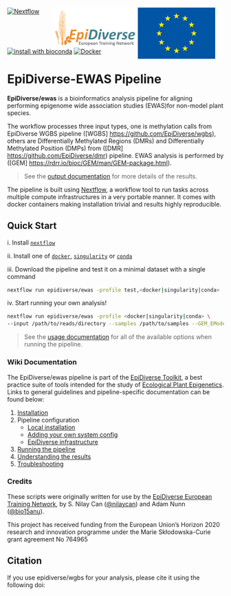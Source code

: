 [<img width="200" align="right" src="docs/images/euflagbetter.jpg">](https://ec.europa.eu/programmes/horizon2020/en)
[<img width="200" align="right" src="docs/images/epidiverse-logo.jpg">](https://epidiverse.eu)
[![Nextflow](https://img.shields.io/badge/nextflow-%E2%89%A519.09.0-brightgreen.svg)](https://www.nextflow.io/)
[![install with bioconda](https://img.shields.io/badge/install%20with-bioconda-brightgreen.svg)](http://bioconda.github.io/)
[![Docker](https://img.shields.io/docker/automated/epidiverse/wgbs.svg)](https://hub.docker.com/r/epidiverse/wgbs)

EpiDiverse-EWAS Pipeline
========================

**EpiDiverse/ewas** is a bioinformatics analysis pipeline for aligning performing epigenome wide association studies (EWAS)for non-model plant species.

The workflow processes three input types, one is methylation calls from EpiDiverse WGBS pipeline ([WGBS] https://github.com/EpiDiverse/wgbs), others are Differentially Methylated Regions (DMRs) and Differentially Methylated Position (DMPs) from ([DMR] https://github.com/EpiDiverse/dmr) pipeline. EWAS analysis is performed by ([GEM] https://rdrr.io/bioc/GEM/man/GEM-package.html).

> See the [output documentation](docs/output.md) for more details of the results.

The pipeline is built using [Nextflow](https://www.nextflow.io), a workflow tool to run tasks across multiple compute infrastructures in a very portable manner. It comes with docker containers making installation trivial and results highly reproducible.

## Quick Start

i. Install [`nextflow`](https://www.nextflow.io/)

ii. Install one of [`docker`](https://docs.docker.com/engine/installation/), [`singularity`](https://www.sylabs.io/guides/3.0/user-guide/) or [`conda`](https://conda.io/miniconda.html)

iii. Download the pipeline and test it on a minimal dataset with a single command

```bash
nextflow run epidiverse/ewas -profile test,<docker|singularity|conda>
```

iv. Start running your own analysis!

```bash
nextflow run epidiverse/ewas -profile <docker|singularity|conda> \
--input /path/to/reads/directory --samples /path/to/samples --GEM_EModel|GEM_GModel|GEM_GXEmodel
```

> See the [usage documentation](docs/usage.md) for all of the available options when running the pipeline.

### Wiki Documentation

The EpiDiverse/ewas pipeline is part of the [EpiDiverse Toolkit](https://app.gitbook.com/@epidiverse/s/project/epidiverse-pipelines/overview), a best practice suite of tools intended for the study of [Ecological Plant Epigenetics](https://app.gitbook.com/@epidiverse/s/project/). Links to general guidelines and pipeline-specific documentation can be found below:

1. [Installation](https://app.gitbook.com/@epidiverse/s/project/epidiverse-pipelines/installation)
2. Pipeline configuration
    * [Local installation](https://app.gitbook.com/@epidiverse/s/project/epidiverse-pipelines/installation#2-install-the-pipeline)
    * [Adding your own system config](https://app.gitbook.com/@epidiverse/s/project/epidiverse-pipelines/installation#3-pipeline-configuration)
    * [EpiDiverse infrastructure](https://app.gitbook.com/@epidiverse/s/project/epidiverse-pipelines/installation#appendices)
3. [Running the pipeline](docs/usage.md)
4. [Understanding the results](docs/output.md)
5. [Troubleshooting](https://app.gitbook.com/@epidiverse/s/project/epidiverse-pipelines/troubleshooting)

### Credits

These scripts were originally written for use by the [EpiDiverse European Training Network](https://epidiverse.eu/), by S. Nilay Can ([@nilaycan](https://github.com/nilaycan)) and Adam Nunn ([@bio15anu](https://github.com/bio15anu)).

This project has received funding from the European Union’s Horizon 2020 research and innovation
programme under the Marie Skłodowska-Curie grant agreement No 764965

## Citation

If you use epidiverse/wgbs for your analysis, please cite it using the following doi: <placeholder>
